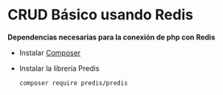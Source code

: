 # CRUD Básico usando Redis
**Dependencias necesarias para la conexión de php con Redis**
- Instalar [Composer](https://getcomposer.org/)
- Instalar la librería Predis

    ```
    composer require predis/predis
    ```